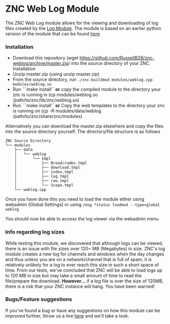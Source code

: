 # ZNC Web Log Module

The ZNC Web Log module allows for the viewing and downloading of log files created by the [Log Module](https://wiki.znc.in/Log). 
The module is based on an earlier python version of the module that can be found [here](https://github.com/LorenzoAncora/znc-weblog)

### Installation
* Download this repository (wget https://github.com/RussellB28/znc-weblog/archive/master.zip) into the source directory of your ZNC Installation
* Unzip master.zip (using unzip master.zip)
* From the source directory, run ```./znc-buildmod modules/weblog.cpp modules/weblog.so```
* Run ```make install`` **or** copy the compiled module to the directory your znc is running in (cp modules/weblog.so /path/to/znc/lib/znc/weblog.so)
* Run ```make install`` **or** Copy the web templates to the directory your znc is running on (cp -R modules/data/weblog /path/to/znc/share/znc/modules)

Alternatively you can download the master.zip elsewhere and copy the files into the source directory yourself. The directory/file structure is as follows
```
ZNC Source Directory
└── modules
    ├── data
    │   └── weblog
    │       └── tmpl
    │           ├── Breadcrumbs.tmpl
    │           ├── download.tmpl
    │           ├── index.tmpl
    │           ├── log.tmpl
    │           ├── raw.tmpl
    │           └── Scope.tmpl
    └── weblog.cpp
```

Once you have done this you need to load the module either using webadmin (Global Settings) or using 
```/msg *status loadmod --type=global weblog```

You should now be able to access the log viewer via the webadmin menu

### Info regarding log sizes ###
While testing this module, we discovered that although logs can be viewed, there is an issue with file sizes over 120~ MB (Megabytes) in size. ZNC's log module creates a new log for channels and windows when the day changes and thus unless you are on a network/channel that is full of spam, it is relatively unlikely for a log to ever reach this size in such a short space of time. From our tests, we've concluded that ZNC will be able to load logs up to 120 MB in size but may take a small amount of time to read the file/prepare the download. **However...** if a log file is over the size of 120MB, there is a risk that your ZNC instance will hang. You have been warned!

### Bugs/Feature suggestions ###
If you've found a bug or have any suggestions on how this module can be improved further, throw us a line [here](https://github.com/RussellB28/znc-weblog/issues) and we'll take a look.
